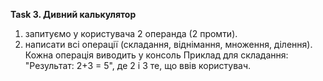**Task 3. Дивний калькулятор**

1. запитуємо у користувача 2 операнда (2 промти).
2. написати всі операції (складання, віднімання, множення, ділення). Кожна операція виводить у консоль Приклад для складання: "Результат: 2+3 = 5", де 2 і 3 те, що ввів користувач.